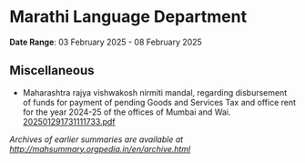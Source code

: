 # Marathi Language Department

**Date Range**: 03 February 2025 - 08 February 2025


## Miscellaneous
- Maharashtra rajya vishwakosh nirmiti mandal, regarding disbursement of funds for payment of pending Goods and Services Tax and office rent for the year 2024-25 of the offices of Mumbai and Wai.\
  [202501291731111733.pdf](https://gr.maharashtra.gov.in/Site/Upload/Government%20Resolutions/English/202501291731111733.pdf)


*Archives of earlier summaries are available at http://mahsummary.orgpedia.in/en/archive.html*